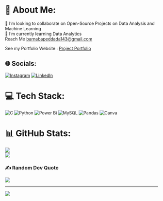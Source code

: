 # 💫 About Me:
🤝 I’m looking to collaborate on Open-Source Projects on Data Analysis and Machine Learning<br>🌱 I’m currently learning Data Analytics<br> Reach Me barnabapeddada143@gmail.com

See my Portfolio Website : [Project Portfolio](https://www.datascienceportfol.io/BarnabaPeddada)


## 🌐 Socials:
[![Instagram](https://img.shields.io/badge/Instagram-%23E4405F.svg?logo=Instagram&logoColor=white)](https://instagram.com/barnaba_peddada) [![LinkedIn](https://img.shields.io/badge/LinkedIn-%230077B5.svg?logo=linkedin&logoColor=white)](https://linkedin.com/in/barnaba-peddada) 

# 💻 Tech Stack:
![C](https://img.shields.io/badge/c-%2300599C.svg?style=for-the-badge&logo=c&logoColor=white) ![Python](https://img.shields.io/badge/python-3670A0?style=for-the-badge&logo=python&logoColor=ffdd54) ![Power Bi](https://img.shields.io/badge/power_bi-F2C811?style=for-the-badge&logo=powerbi&logoColor=black) ![MySQL](https://img.shields.io/badge/mysql-%2300000f.svg?style=for-the-badge&logo=mysql&logoColor=white) ![Pandas](https://img.shields.io/badge/pandas-%23150458.svg?style=for-the-badge&logo=pandas&logoColor=white) ![Canva](https://img.shields.io/badge/Canva-%2300C4CC.svg?style=for-the-badge&logo=Canva&logoColor=white)
# 📊 GitHub Stats:
![](https://github-readme-stats.vercel.app/api?username=Barnaba1841&theme=dark&hide_border=false&include_all_commits=false&count_private=false)<br/>
![](https://github-readme-streak-stats.herokuapp.com/?user=Barnaba1841&theme=dark&hide_border=false)<br/>

### ✍️ Random Dev Quote
![](https://quotes-github-readme.vercel.app/api?type=horizontal&theme=radical)

---
[![](https://visitcount.itsvg.in/api?id=Barnaba1841&icon=0&color=0)](https://visitcount.itsvg.in)

<!-- Proudly created with GPRM ( https://gprm.itsvg.in ) -->
